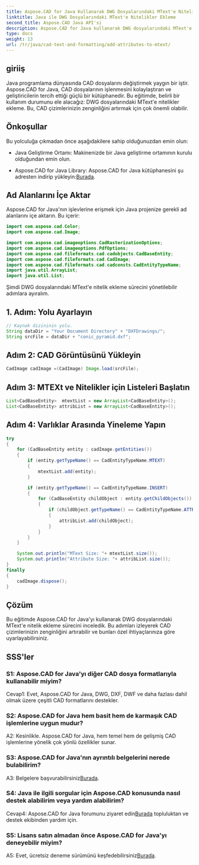 ```yaml
---
title: Aspose.CAD for Java Kullanarak DWG Dosyalarındaki MText'e Nitelikler Ekleme
linktitle: Java ile DWG Dosyalarındaki MText'e Nitelikler Ekleme
second_title: Aspose.CAD Java API'si
description: Aspose.CAD for Java kullanarak DWG dosyalarındaki MText'e nasıl öznitelikler ekleyeceğinizi öğrenin. Bu adım adım kılavuzla CAD çizimlerinizi geliştirin.
type: docs
weight: 13
url: /tr/java/cad-text-and-formatting/add-attributes-to-mtext/
---
```

## giriiş

Java programlama dünyasında CAD dosyalarını değiştirmek yaygın bir iştir. Aspose.CAD for Java, CAD dosyalarının işlenmesini kolaylaştıran ve geliştiricilerin tercih ettiği güçlü bir kütüphanedir. Bu eğitimde, belirli bir kullanım durumunu ele alacağız: DWG dosyalarındaki MText'e nitelikler ekleme. Bu, CAD çizimlerinizin zenginliğini artırmak için çok önemli olabilir.

## Önkoşullar

Bu yolculuğa çıkmadan önce aşağıdakilere sahip olduğunuzdan emin olun:

- Java Geliştirme Ortamı: Makinenizde bir Java geliştirme ortamının kurulu olduğundan emin olun.

- Aspose.CAD for Java Library: Aspose.CAD for Java kütüphanesini şu adresten indirip yükleyin:[Burada](https://releases.aspose.com/cad/java/).

## Ad Alanlarını İçe Aktar

Aspose.CAD for Java'nın işlevlerine erişmek için Java projenize gerekli ad alanlarını içe aktarın. Bu içerir:

```java
import com.aspose.cad.Color;
import com.aspose.cad.Image;

import com.aspose.cad.imageoptions.CadRasterizationOptions;
import com.aspose.cad.imageoptions.PdfOptions;
import com.aspose.cad.fileformats.cad.cadobjects.CadBaseEntity;
import com.aspose.cad.fileformats.cad.CadImage;
import com.aspose.cad.fileformats.cad.cadconsts.CadEntityTypeName;
import java.util.ArrayList;
import java.util.List;
```

Şimdi DWG dosyalarındaki MText'e nitelik ekleme sürecini yönetilebilir adımlara ayıralım.

## 1. Adım: Yolu Ayarlayın

```java
// Kaynak dizininin yolu.
String dataDir = "Your Document Directory" + "DXFDrawings/";
String srcFile = dataDir + "conic_pyramid.dxf";
```

## Adım 2: CAD Görüntüsünü Yükleyin

```java
CadImage cadImage =(CadImage) Image.load(srcFile);
```

## Adım 3: MTEXt ve Nitelikler için Listeleri Başlatın

```java
List<CadBaseEntity>  mtextList = new ArrayList<CadBaseEntity>();
List<CadBaseEntity> attribList = new ArrayList<CadBaseEntity>();
```

## Adım 4: Varlıklar Arasında Yineleme Yapın

```java
try
{
    for (CadBaseEntity entity : cadImage.getEntities())
    {
        if (entity.getTypeName() == CadEntityTypeName.MTEXT)
        {
            mtextList.add(entity);
        }

        if (entity.getTypeName() == CadEntityTypeName.INSERT)
        {
            for (CadBaseEntity childObject : entity.getChildObjects())
            {
                if (childObject.getTypeName() == CadEntityTypeName.ATTRIB)
                {
                    attribList.add(childObject);
                }
            }
        }
    }

    System.out.println("MText Size: "+ mtextList.size());
    System.out.println("Attribute Size: "+ attribList.size());
}
finally
{
    cadImage.dispose();
}
```

## Çözüm

Bu eğitimde Aspose.CAD for Java'yı kullanarak DWG dosyalarındaki MText'e nitelik ekleme sürecini inceledik. Bu adımları izleyerek CAD çizimlerinizin zenginliğini artırabilir ve bunları özel ihtiyaçlarınıza göre uyarlayabilirsiniz.

## SSS'ler

### S1: Aspose.CAD for Java'yı diğer CAD dosya formatlarıyla kullanabilir miyim?

Cevap1: Evet, Aspose.CAD for Java, DWG, DXF, DWF ve daha fazlası dahil olmak üzere çeşitli CAD formatlarını destekler.

### S2: Aspose.CAD for Java hem basit hem de karmaşık CAD işlemlerine uygun mudur?

A2: Kesinlikle. Aspose.CAD for Java, hem temel hem de gelişmiş CAD işlemlerine yönelik çok yönlü özellikler sunar.

### S3: Aspose.CAD for Java'nın ayrıntılı belgelerini nerede bulabilirim?

A3: Belgelere başvurabilirsiniz[Burada](https://reference.aspose.com/cad/java/).

### S4: Java ile ilgili sorgular için Aspose.CAD konusunda nasıl destek alabilirim veya yardım alabilirim?

 Cevap4: Aspose.CAD for Java forumunu ziyaret edin[Burada](https://forum.aspose.com/c/cad/19) topluluktan ve destek ekibinden yardım için.

### S5: Lisans satın almadan önce Aspose.CAD for Java'yı deneyebilir miyim?

 A5: Evet, ücretsiz deneme sürümünü keşfedebilirsiniz[Burada](https://releases.aspose.com/).